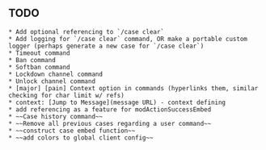 ## TODO
	* Add optional referencing to `/case clear`
	* Add logging for `/case clear` command, OR make a portable custom logger (perhaps generate a new case for `/case clear`)
	* Timeout command
	* Ban command
	* Softban command
	* Lockdown channel command
	* Unlock channel command
	* [major] [pain] Context option in commands (hyperlinks them, similar checking for char limit w/ refs)
	* context: [Jump to Message](message URL) - context defining
	* add referencing as a feature for modActionSuccessEmbed
	* ~~Case history command~~
	* ~~Remove all previous cases regarding a user command~~
	* ~~construct case embed function~~
	* ~~add colors to global client config~~